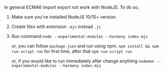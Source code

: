 In general ECMA6 import export not work with NodeJS.
To do so,
1. Make sure you've installed NodeJS 10/10+ version.
2. Create files with extension `.mjs` instead `.js`
3. Run command `node --experimental-modules --harmony index.mjs`
   
   or, you can follow `package.json` and run using npm. `npm install && npm run-script run` for first time, after that `npm run-script run`
   
   or, if you would like to run immediately after change anything `nodemon --experimental-modules --harmony index.mjs ` 